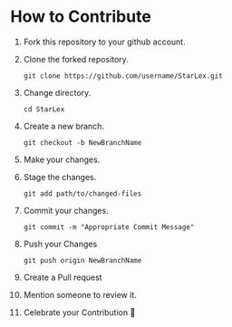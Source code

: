 How to Contribute
=================

1) Fork this repository to your github account.

2) Clone the forked repository.

    ``git clone https://github.com/username/StarLex.git``

3) Change directory.

    ``cd StarLex``

4) Create a new branch.

    ``git checkout -b NewBranchName``

5) Make your changes.

6) Stage the changes.

    ``git add path/to/changed-files``

7) Commit your changes.

    ``git commit -m "Appropriate Commit Message"``

8) Push your Changes

    ``git push origin NewBranchName``
  
9) Create a Pull request

10) Mention someone to review it.

11) Celebrate your Contribution :rocket:
